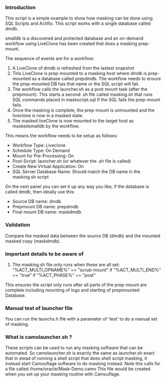 ### Introduction

This script is a simple example to show how masking can be done using SQL Scripts and Actifio.
This script works with a single database called dmdb.   

smalldb is a discovered and protected database and an on-demand workflow using LiveClone has been created that does a masking prep-mount.

The sequence of events are for a workflow:

1)  A LiveClone of dmdb is refreshed from the lastest snapshot
2)  This LiveClone is prep-mounted to a masking host where dmdb is prep-mounted as a database called prepdmdb.
The workflow needs to ensure the prep-mounted DB has that name or the SQL script will fail.
3)  The workflow calls the launcher.sh as a post mount task (after the prepmount). This starts a second .sh file called masking.sh that runs SQL commands placed in maskscript.sql
If the SQL fails the prep-mount fails.
4)  Once the masking is complete, the prep-mount is unmounted and the liveclone is now in a masked state.
5)  The masked liveClone is now mounted to the target host as maskedsmalldb by the workflow.

This means the workflow needs to be setup as follows:

* Workflow Type:  Liveclone
* Schedule Type:  On Demand
* Mount for Pre-Processing:  On
* Post-Script:  launcher.sh   (or whatever the .sh file is called)
* Create New Virtual Application:  On
* SQL Server Database Name:  Should match the DB name in the masking.sh script  

On the next panel you can set it up any way you like,  if the database is called dmdb, then ideally use this:

* Source DB name:      dmdb
* Prepmount DB name:   prepdmdb 
* Final mount DB name: maskdmdb

### Validation

Compare the masked data between the source DB (dmdb) and the mounted masked copy (maskdmdb).

### Important details to be aware of

1)  The masking.sh file only runs when these are all set:   "%ACT_MULTI_OPNAME%" == "scrub-mount" if "%ACT_MULTI_END%" == "true" if "%ACT_PHASE%" == "post" 

This ensures the script only runs after all parts of the prep-mount are complete including mounting of logs and starting of prepmounted Database.

### Manual test of launcher file

You can run the launchs.h file with a parameter of 'test' to do a manual set of masking.


### What is camolauncher.sh ?

These scripts can be used to run any masking software that can be automated.
So camolauncher.sh is exactly the same as launcher.sh exact that in stead of running a shell script that does shell script masking, it instead start Camouflage software to do masking instead.   Note this calls for a file called /home/oracle/Mask-Demo.camo    This file would be created when you set up your masking routine with Camouflage.

